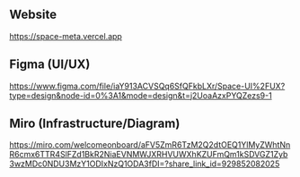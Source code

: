 ## Website
https://space-meta.vercel.app

## Figma (UI/UX)
https://www.figma.com/file/iaY913ACVSQq6SfQFkbLXr/Space-UI%2FUX?type=design&node-id=0%3A1&mode=design&t=j2UoaAzxPYQZezs9-1

## Miro (Infrastructure/Diagram)
https://miro.com/welcomeonboard/aFV5ZmR6TzM2Q2dtOEQ1YlMyZWhtNnR6cmx6TTR4SlFZd1BkR2NiaEVNMWJXRHVUWXhKZUFmQm1kSDVGZ1Zyb3wzMDc0NDU3MzY1ODIxNzQ1ODA3fDI=?share_link_id=929852082025